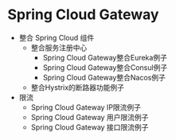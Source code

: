 
# Spring Cloud Gateway
* 整合 Spring Cloud 组件
  * 整合服务注册中心
    * Spring Cloud Gateway整合Eureka例子
    * Spring Cloud Gateway整合Consul例子
    * Spring Cloud Gateway整合Nacos例子  
  * 整合Hystrix的断路器功能例子
* 限流
  * Spring Cloud Gateway IP限流例子
  * Spring Cloud Gateway 用户限流例子
  * Spring Cloud Gateway 接口限流例子
